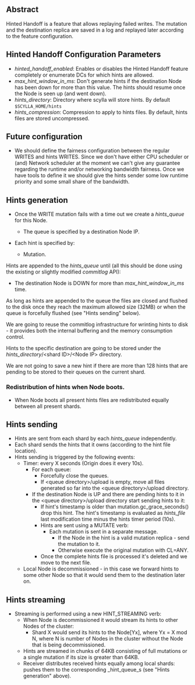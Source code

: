 ## Abstract
Hinted Handoff is a feature that allows replaying failed writes. The mutation and the destination replica are saved in a log and replayed later according to the feature configuration. 

## Hinted Handoff Configuration Parameters 
 * _hinted_handoff_enabled_: Enables or disables the Hinted Handoff feature completely or enumerate DCs for which hints are allowed.
 * _max_hint_window_in_ms_: Don't generate hints if the destination Node has been down for more than this value. The hints should resume once the Node is seen up (and went down).
 * _hints_directory_: Directory where scylla will store hints. By default `$SCYLLA_HOME/hints`
 * _hints_compression_: Compression to apply to hints files. By default, hints files are stored uncompressed.
 
## Future configuration
 * We should define the fairness configuration between the regular WRITES and hints WRITES.
   Since we don't have either CPU scheduler or (and) Network scheduler at the moment we can't give any guarantee regarding the runtime and/or networking bandwidth fairness.
   Once we have tools to define it we should give the hints sender some low runtime priority and some small share of the bandwidth.

## Hints generation
 * Once the WRITE mutation fails with a time out we create a _hints_queue_ for this Node.
   * The queue is specified by a destination Node IP.

 * Each hint is specified by:
   * Mutation.

Hints are appended to the _hints_queue_ until (all this should be done using the existing or slightly modified _commitlog_ API):
 * The destination Node is DOWN for more than _max_hint_window_in_ms_ time.

As long as hints are appended to the queue the files are closed and flushed to the disk once they reach the maximum allowed size (32MB) or when the queue is forcefully flushed (see "Hints sending" below).

We are going to reuse the commitlog infrastructure for wrinting hints to disk - it provides both the internal buffering and the memory consumption control.

Hints to the specific destination are going to be stored under the _hints_directory_/\<shard ID>/\<Node IP> directory.

We are not going to save a new hint if there are more than 128 hints that are pending to be stored to their queues on the current shard. 

### Redistribution of hints when Node boots.
 * When Node boots all present hints files are redistributed equally between all present shards.

## Hints sending
 * Hints are sent from each shard by each _hints_queue_ independently.
 * Each shard sends the hints that it owns (according to the hint file location).
 * Hints sending is triggered by the following events: 
   * Timer: every X seconds (Origin does it every 10s).
     * For each queue:
       * Forcefully close the queues.
       * If \<queue directory>/upload is empty, move all files generated so far into the \<queue directory>/upload directory.
     * If the destination Node is UP and there are pending hints to it in the \<queue directory>/upload directory start sending hints to it:
       * If hint's timestamp is older than mutation.gc_grace_seconds() drop this hint. The hint's timestamp is evaluated as _hints_file_ last modification time minus the hints timer period (10s).
       * Hints are sent using a MUTATE verb:
         * Each mutation is sent in a separate message.
           * If the Node in the hint is a valid mutation replica - send the mutation to it.
           * Otherwise execute the original mutation with CL=ANY.
       * Once the complete hints file is processed it's deleted and we move to the next file.
   * Local Node is decommissioned - in this case we forward hints to some other Node so that it would send them to the destination later on.

## Hints streaming
 * Streaming is performed using a new HINT_STREAMING verb:
   * When Node is decommissioned it would stream its hints to other Nodes of the cluster:
     * Shard X would send its hints to the Node[Yx], where Yx = X mod N, where N is number of Nodes in the cluster without the Node that is being decommissioned.
   * Hints are streamed in chunks of 64KB consisting of full mutations or a single mutation if its size is greater than 64KB.
   * Receiver distributes received hints equally among local shards: pushes them to the corresponding _hint_queue_s (see "Hints generation" above).



